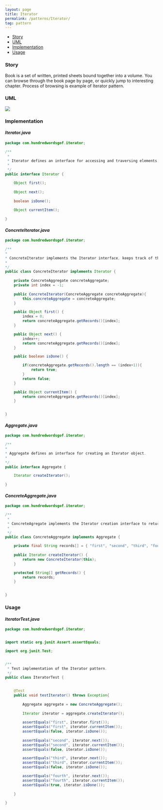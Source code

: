 ```yaml
---
layout: page
title: Iterator
permalink: /patterns/Iterator/
tag: pattern
---
```


* [Story](#Story)
* [UML](#UML)
* [Implementation](#Implementation)
* [Usage](#Usage)


###  <a id="Story"></a>Story 

Book is a set of written, printed sheets bound together into a volume.
You can browse through the book page by page, or quickly jump to interesting chapter.
Process of browsing is example of Iterator pattern.



###  <a id="UML"></a>UML 
[![]({{site.baseurl}}/assets/img/iterator.png)]({{site.baseurl}}/assets/img/iterator.png)

###  <a id="Implementation"></a>Implementation 

#### *Iterator.java* 
```java 
package com.hundredwordsgof.iterator;

/**
 * 
 * Iterator defines an interface for accessing and traversing elements.
 *
 */
public interface Iterator {

	Object first();
	
	Object next();
	
	boolean isDone();
	
	Object currentItem();
	
}
```

#### *ConcreteIterator.java* 
```java 
package com.hundredwordsgof.iterator;

/**
* 
* ConcreteIterator implements the Iterator interface, keeps track of the current position in the traversal of the aggregate.
*
*/
public class ConcreteIterator implements Iterator {
	
	private ConcreteAggregate concreteAggregate;
	private int index = -1;
	
	public ConcreteIterator(ConcreteAggregate concreteAggregate){
		this.concreteAggregate = concreteAggregate;
	}

	public Object first() {
		index = 0;
		return concreteAggregate.getRecords()[index];
	}

	public Object next() {
		index++;
		return concreteAggregate.getRecords()[index];
	}

	public boolean isDone() {

		if(concreteAggregate.getRecords().length == (index+1)){
			return true;
		}
		return false;
	}

	public Object currentItem() {
		return concreteAggregate.getRecords()[index];
	}
	

}
```

#### *Aggregate.java* 
```java 
package com.hundredwordsgof.iterator;

/**
* 
* Aggregate defines an interface for creating an Iterator object.
*
*/
public interface Aggregate {

	Iterator createIterator();
	
}
```

#### *ConcreteAggregate.java* 
```java 
package com.hundredwordsgof.iterator;

/**
 * 
 * ConcreteAgregate implements the Iterator creation interface to return an instance of the proper ConcreteIterator.
 *
 */
public class ConcreteAggregate implements Aggregate {

	private final String records[] = { "first", "second", "third", "fourth" };
	
	public Iterator createIterator() {
		return new ConcreteIterator(this);
	}

	protected String[] getRecords() {
		return records;
	}

	
}
```

###  <a id="Usage"></a>Usage 

#### *IteratorTest.java* 
```java 
package com.hundredwordsgof.iterator;


import static org.junit.Assert.assertEquals;

import org.junit.Test;


/**
 * Test implementation of the Iterator pattern.
 */
public class IteratorTest {

	
	@Test
	public void testIterator() throws Exception{
		
		Aggregate aggregate = new ConcreteAggregate();
					
		Iterator iterator = aggregate.createIterator();
		
		assertEquals("first", iterator.first());
		assertEquals("first", iterator.currentItem());
		assertEquals(false, iterator.isDone());
				
		assertEquals("second", iterator.next());
		assertEquals("second", iterator.currentItem());
		assertEquals(false, iterator.isDone());

		assertEquals("third", iterator.next());
		assertEquals("third", iterator.currentItem());
		assertEquals(false, iterator.isDone());

		assertEquals("fourth", iterator.next());
		assertEquals("fourth", iterator.currentItem());
		assertEquals(true, iterator.isDone());
			
	}	
	
}
```

